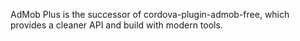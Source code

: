AdMob Plus is the successor of cordova-plugin-admob-free, which provides a cleaner API and build with modern tools.
